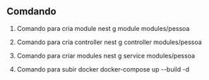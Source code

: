 ## Comdando

1. Comando para cria module
   nest g module modules/pessoa

2. Comando para cria controller
   nest g controller modules/pessoa

3. Comando para criar modules
   nest g service modules/pessoa

4. Comando para subir docker
   docker-compose up --build -d
